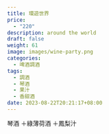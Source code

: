 ```yaml
---
title: 環遊世界
price:
  - "220"
description: around the world
draft: false
weight: 61
image: images/wine-party.png
categories:
  - 啤酒調酒
tags:
  - 調酒
  - 琴酒
  - 果汁
  - 香甜酒
date: 2023-08-22T20:21:17+08:00
---
```

琴酒 ＋綠薄荷酒 ＋鳳梨汁 